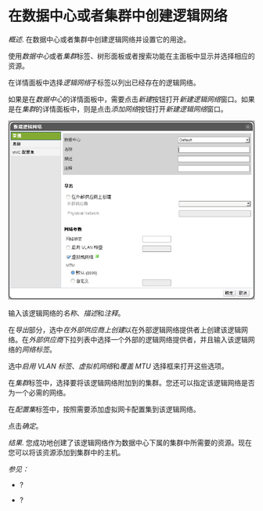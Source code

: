 # 在数据中心或者集群中创建逻辑网络

*概述*.
在数据中心或者集群中创建逻辑网络并设置它的用途。

使用*数据中心*或者*集群*标签、树形面板或者搜索功能在主面板中显示并选择相应的资源。

在详情面板中选择*逻辑网络*子标签以列出已经存在的逻辑网络。

如果是在*数据中心*的详情面板中，需要点击*新建*按钮打开*新建逻辑网络*窗口。如果是在*集群*的详情面板中，则是点击*添加网络*按钮打开*新建逻辑网络*窗口。

![新建逻辑网络窗口](../images/Logical_Networks-New_Logical_Network_Window.png)

输入该逻辑网络的*名称*、*描述*和*注释*。

在*导出*部分，选中*在外部供应商上创建*以在外部逻辑网络提供者上创建该逻辑网络。在*外部供应商*下拉列表中选择一个外部的逻辑网络提供者，并且输入该逻辑网络的*网络标签*。

选中*启用 VLAN 标签*、*虚拟机网络*和*覆盖 MTU* 选择框来打开这些选项。

在*集群*标签中，选择要将该逻辑网络附加到的集群。您还可以指定该逻辑网络是否为一个必需的网络。

在*配置集*标签中，按照需要添加虚拟网卡配置集到该逻辑网络。

点击*确定*。

*结果*.
您成功地创建了该逻辑网络作为数据中心下属的集群中所需要的资源。现在您可以将该资源添加到集群中的主机。

*参见：*

-   ?

-   ?


